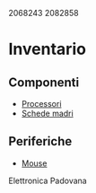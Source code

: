 2068243 2082858
# Inventario
## Componenti
- [Processori](./componenti/processori.md)
- [Schede madri](./componenti/schede_madri.md)
## Periferiche
- [Mouse](./periferiche/mouse.md)

Elettronica Padovana
